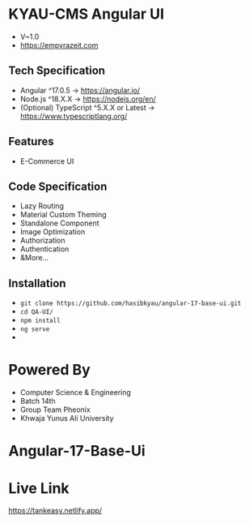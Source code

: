 # KYAU-CMS Angular UI
- V~1.0
- https://empyrazeit.com


## Tech Specification
-   Angular ^17.0.5 -> https://angular.io/
-   Node.js ^18.X.X -> https://nodejs.org/en/
-   (Optional) TypeScript ^5.X.X or Latest -> https://www.typescriptlang.org/


## Features
- E-Commerce UI


## Code Specification
- Lazy Routing
- Material Custom Theming
- Standalone Component
- Image Optimization
- Authorization
- Authentication
- &More...


## Installation
- `git clone https://github.com/hasibkyau/angular-17-base-ui.git`
- `cd QA-UI/`
- `npm install`
- `ng serve`
- 

# Powered By
- Computer Science & Engineering
- Batch 14th
- Group Team Pheonix
- Khwaja Yunus Ali University
# Angular-17-Base-Ui
# Live Link
https://tankeasy.netlify.app/
